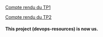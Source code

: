 [Compte rendu du TP1](./Docs/TP1/CompteRenduTP1.md)

[Compte rendu du TP2](./Docs/TP2/CompteRenduTP2.md)

#### This project (devops-resources) is now us.